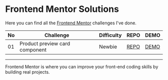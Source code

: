 # Frontend Mentor Solutions
Here you can find all the [Frontend Mentor](https://www.frontendmentor.io/) challenges I've done.

| No  | Challenge                         | Difficulty | REPO                                                                                                          | DEMO                                                                                                |
| --- | --------------------------------- | ---------- | ------------------------------------------------------------------------------------------------------------- | --------------------------------------------------------------------------------------------------- |
| 01  | Product preview card component    | Newbie     | [REPO](https://github.com/Erin-Liuu/FM-challenge/tree/main/01-product-preview-card-component-main)   | [DEMO](https://erin-liuu.github.io/FM-challenge/01-product-preview-card-component-main/)  |

-----------------------------

Frontend Mentor is where you can improve your front-end coding skills by building real projects.